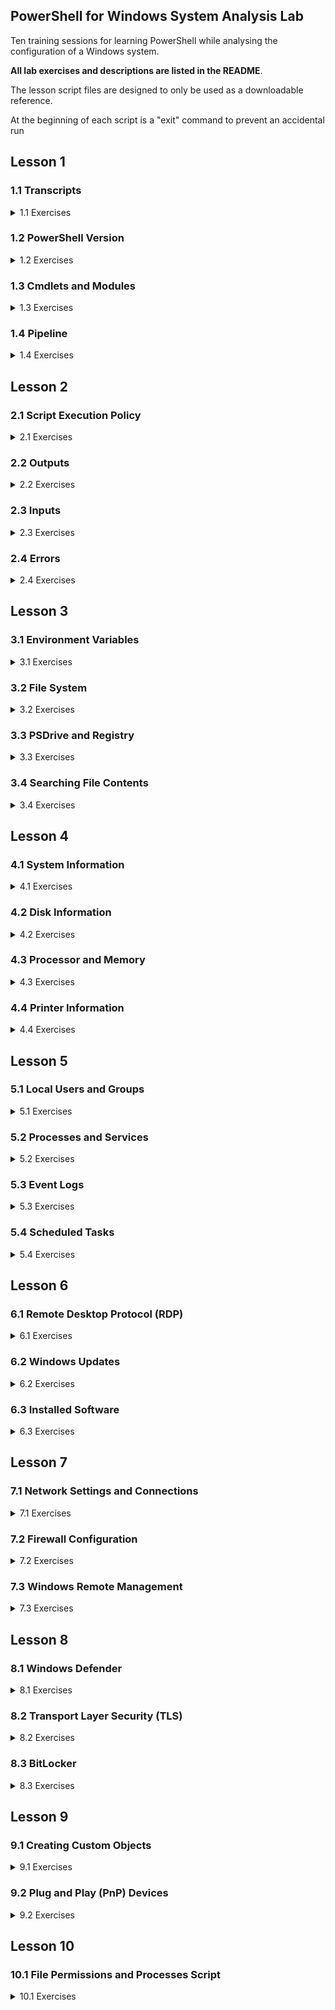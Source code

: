 ## PowerShell for Windows System Analysis Lab

Ten training sessions for learning PowerShell while analysing the configuration of a Windows system.

**All lab exercises and descriptions are listed in the README**. 

The lesson script files are designed to only be used as a downloadable reference. 

At the beginning of each script is a "exit" command to prevent an accidental run


## Lesson 1

### 1.1 Transcripts 

<details>
<summary>1.1 Exercises</summary>


Start a Transcript File
```powershell
Start-Transcript
#Default Location C:\Users\userID\Documents\PowerShell_transcript.NNNNNN.NNNNNNNNNNN.txt
```
Start Transcript with Custom Name
```powershell
Start-Transcript "MyTranscript.txt"
```
Or for the File to be Placed in the Specific Directory
```powershell
Start-Transcript C:\Script_Runs\MyTranscript.txt
```
To Stop the Transcript from Recording Commands and Output
```powershell
Stop-Transcript
```
</details>

### 1.2 PowerShell Version

<details>
<summary>1.2 Exercises</summary>


View PowerShell Version
```powershell
$PSVersionTable
```
</details>

### 1.3 Cmdlets and Modules


<details>
<summary>1.3 Exercises</summary>

Cmdlet Format -eq action-noun
```powershell
Get-Command -Noun service
```
Get All Commands by a Certain Action
```powershell
Get-Command -Verb start
```
Get All Currently Loaded Cmdlets
```powershell
Get-Command -CommandType Cmdlet
```
Update Help Before Using It
```powershell
Update-Help
```
Basic Help Information for Cmdlet
```powershell
Get-Help Get-Process
```
Online Help for a Cmdlet
```powershell
Get-Help Get-Process -Online
```
Help with Examples
```powershell
Get-Help Get-Process -examples
```
Help Full Listing
```powershell
Get-Help Get-Process -Full
```
Help About a Certain Subject
```powershell
Get-Help about_operators
```
Help About
```powershell
Get-Help about_*
```
Get All PowerShell Modules Available on System
```powershell
Get-Module -ListAvailable
```
Import Module in Current PowerShell Session
```powershell
Import-Module DnsClient
```
Get All Commands in a Module (Should Only Be Used After Importing)
```powershell
Get-Command -Module DnsClient
```
Find .NET Object Used in Cmdlet
```powershell
Get-Process | Get-Member
```
List All Alias
```powershell
Get-Alias
```
Look for Specific Alias
```powershell
Get-Alias -Definition Stop-Process
```
Create Alias
```powershell
New-Alias -Name "Gunrock" Get-ChildItem
```

</details>

### 1.4 Pipeline


<details>
<summary>1.4 Exercises</summary>

Command to Find If CmdLet Allows for Piping (Check Accept Pipeline Property Under Parameters) 
```powershell
Get-Help Get-Process -full | more 
```
Using Out-File to Get Resource Info on the Pipeline
```powershell
Get-Help About_pipeline | Out-File about_pipeline.txt
```
Get All Process and Then Sort by Display Name
```powershell
Get-Process | Sort-Object ProcessName -descending
```
Stop All Notepad Process and Log Process Collection Before Stopping
```powershell
Get-Process notepad | Tee-Object -file Notepad_Processes.txt | Stop-Process
```
Get All Services That Are Running Then Only Show the Display Name
```powershell
Get-Service | Where-Object { $_.Status -eq "Running" } | ForEach-Object { $_.DisplayName }
```
Quick Way to Report on File Types in a Folder
```powershell
Get-ChildItem | Group-Object -property extension
```

</details>

## Lesson 2

### 2.1 Script Execution Policy

<details>
<summary>2.1 Exercises</summary>

Get Current Policy
```powershell
Get-ExecutionPolicy
```
Set the Script Execution Policy for Current User 
```powershell
Set-ExecutionPolicy -ExecutionPolicy RemoteSigned -Scope CurrentUser
```

</details>

### 2.2 Outputs


<details>
<summary>2.2 Exercises</summary>

To Get All the Format Object Commands
```powershell
Get-Command -verb format
```
Get All Processes in a GUI Gridview
```powershell
Get-Process | Out-GridView
```
Output Sent to a File
```powershell
Get-Service | Out-File Services.txt
```
Quick Array Sent to a File
```powershell
@("Server1","Server2","Server3","Server4") | Out-File servers.txt
```
Service List Sent to Your Default Printer
```powershell
Get-Service | Out-Printer 
```
Running Service List With Only a Few Columns Exported to CSV
```powershell
Get-Service | Where-Object { $_.Status -eq "Running" } | Select-Object Name,DisplayName,Status,CanStop | Sort-Object DisplayName | Export-Csv running_services.csv -NoTypeInformation
```

</details>

### 2.3 Inputs

<details>
<summary>2.3 Exercises</summary>

Prompt User for Info
```powershell
$requiredData = Read-Host -prompt "Enter Required Data"
```
Create String Array From a Text File 
```powershell
$servers = Get-Content servers.txt
```
Import Data a CSV File and Use a Specific Column From It
```powershell
Import-Csv running_services.csv | Foreach-Object { $_.DisplayName }
```

</details>

### 2.4 Errors

<details>
<summary>2.4 Exercises</summary>

The Setting for Error Handling is Stored in the $ErrorActionPreference variable
Error Handling Options:
- Continue = Output Error Message; Continue to Run Next Command (Default)
- SilentlyContinue = Suppress Error Message; Continue to Run the next command
- Stop = Halt the Execution
- Inquire = Prompt User for Action to Perform

```powershell
$ErrorActionPreference = "Continue";
```
Errors that Occur During a PowerShell Session are Stored in $error
```powershell
$error
```
Empty Error Messages from $error
```powershell
$error.clear();
```
Some Cmdlets Support an ErrorAction Statement (only for parameter data)
These Won't Display an Error
```powershell
Remove-Item nothinghere -ErrorAction "SilentlyContinue";
Stop-Process -ID 8888888 -ErrorAction "SilentlyContinue";
#This Will Due to -ID Must Be an Int
Stop-Process -ID NothingHere -ErrorAction "SilentlyContinue";
```

</details>

## Lesson 3

### 3.1 Environment Variables

<details>
<summary>3.1 Exercises</summary>


View Environment Variables
```powershell
Get-ChildItem Env:
```
View Path Environment Variable
```powershell
$Env:path -split ";"
```

</details>

### 3.2 File System

<details>
<summary>3.2 Exercises</summary>


Navigate with Set-Location (alias cd)
```powershell
Set-Location c:\users\$env:username\Desktop
```
List Items in Current Directory
```powershell
Get-ChildItem
```
List Only the Text File
```powershell
Get-ChildItem -Filter *.txt
```
Get List of All "Item" Cmdlets
```powershell
Get-Command -noun item | Select-Object Name | Sort-Object Name | Out-File Item_Commands.txt
```
Get the Path of Current Operating Directory
```powershell
(Get-Location).Path
```
Check to See If a Directory or File Exists
```powershell
Test-Path -Path c:\goldenstate\warriors.txt
```
Get List of All "Content" Cmdlets
```powershell
Get-Command -Noun Content
```
Search for All Text Files on System Drive
```powershell
Get-Childitem -Path c:\ -Filter *.txt -Recurse;
```
Create a Folder
```powershell
New-Item My_Scripts -ItemType Directory
```
Create a Text File 
```powershell
New-Item .\My_Scripts\first_script.ps1 -ItemType File;
```
Add Content to a File
```powershell
Add-Content -Path .\My_Scripts\first_script.ps1 -Value "Get-Service";
```
Move or Rename a File
```powershell
Move-Item .\My_Scripts\first_script.ps1 .\My_Scripts\second_script.ps1;
```
Get Rights on Current Directory
```powershell
Get-Acl -Path . | Format-List
```
Get Access on Current Directory
```powershell
(Get-Acl -Path .).Access
```
Get the Owner of a Directory or File
```powershell
(Get-Acl -Path c:\Intel\Logs).Owner 
```
List the NTFS Permissions of a File or Folder
```powershell
(Get-Acl -Path $env:programfiles).Access
```
Show Permissions in Friendly Format on Current Directory
```powershell
(Get-Acl -Path .).Access | Select-Object -ExpandProperty IdentityReference FileSystemRights | Format-Table Value,FileSystemRights
```
View File Hash
```powershell
Get-FileHash .\Scary_Executable_I_Just_Downloaded.exe
```

</details>

### 3.3 PSDrive and Registry


<details>
<summary>3.3 Exercises</summary>


PS Drives
```powershell
Get-PSDrive
```
List PSDrive for Registry
```powershell
Get-PSDrive -PSProvider Registry
```
Change to HKEY\_LOCAL\_MACHINE
```powershell
Set-Location HKLM:
```
View Windows Current Version Information
```powershell
Get-ItemProperty -Path 'HKLM:\SOFTWARE\WOW6432Node\Microsoft\Windows NT\CurrentVersion'
```
View RDP Port Number (Requires Admin Console)
```powershell
(Get-ItemProperty "HKLM:\System\CurrentControlSet\Control\Terminal Server\WinStations\RDP-Tcp").PortNumber
```
System Environment
```powershell
Set-Location env:
```

</details>

### 3.4 Searching File Contents

<details>
<summary>3.4 Exercises</summary>


Create File to Search
```powershell
Get-Process | Out-File processes.txt
```
Search a File for a Specific Term
```powershell
Select-String "svchost" .\processes.txt
```
Search for String in File and Show One Line Before and Three Lines After
```powershell
Select-String "explorer" .\processes.txt -Context 1,3
```
Search Multiple Files
```powershell
Select-String "explorer" .\process* 
```

</details>

## Lesson 4

### 4.1 System Information

<details>
<summary>4.1 Exercises</summary>


Get BIOS Information
```powershell
Get-WmiObject -Class Win32_BIOS -Computer localhost
```
Get Basic System Info
```powershell
Get-WmiObject -Class Win32_ComputerSystem -Computer localhost
```
Get Operating System Info
```powershell
Get-WmiObject -Class Win32_OperatingSystem -Computer localhost
```
Get Consolidated Object of System and Operating System Properties
```powershell
Get-ComputerInfo
```

</details>

### 4.2 Disk Information

<details>
<summary>4.2 Exercises</summary>


Get Disk Information
```powershell
Get-Disk | Format-List
```
Show Physical Disk Information
```powershell
Get-PhysicalDisk
```
Get Disk Information (Model and Size)
```powershell
Get-WmiObject -Class Win32_DiskDrive | ForEach-Object { Write-Output ($_.Model.ToString() + " Size:" + ($_.Size/1GB) + "GB") }
```
Get Logical Disk Info
```powershell
Get-WmiObject -Class Win32_LogicalDisk -Filter "DriveType='3'" -Computer localhost
```
Show Disk Partitions
```powershell
Get-Partition
```
Get Disk Volume Information
```powershell
Get-Volume | Format-Table
```
Get Fixed Volumes
```powershell
Get-Volume | Where-Object DriveType -eq "Fixed"
```
Get Volume Info (Windows 7)
```powershell
Get-WmiObject -Class Win32_Volume -Filter "DriveType='3'" | Select-Object Name
```
Get Share Info
```powershell
Get-SmbShare | Format-List
```
Get Share Info (Version 2)
```powershell
Get-WmiObject -Class Win32_Share -Computer localhost
```

</details>

### 4.3 Processor and Memory

<details>
<summary>4.3 Exercises</summary>


Get Processor Information
```powershell
Get-WmiObject -Class Win32_Processor | Select-Object Name,Description,NumberOfCores | Sort-Object Name
```
Get Number of Memory Slots
```powershell
(Get-WmiObject -Class Win32_PhysicalMemoryArray).MemoryDevices
```
Retrieve Memory Slot Allocations
```powershell
Get-WMIObject -Class Win32_PhysicalMemory | ForEach-Object { Write-Output ($_.DeviceLocator.ToString() + " " + ($_.Capacity/1GB) + "GB") };
```

</details>

### 4.4 Printer Information

<details>
<summary>4.4 Exercises</summary>


Show Printers
```powershell
Get-Printer
```
Show Local Printers
```powershell
Get-Printer | Where-Object { $_.Type -eq "Local" } | Format-Table -AutoSize
```
Show Printer Ports
```powershell
Get-PrinterPort
```

</details>

## Lesson 5

### 5.1 Local Users and Groups

<details>
<summary>5.1 Exercises</summary>


Show Local Users
```powershell
Get-LocalUser
```
Show Local Groups
```powershell
Get-LocalGroup
```
Show Local Group Membership
```powershell
Get-LocalGroupMember -Group Administrators
```
Show Local Group Membership using Pipe
```powershell
Get-LocalGroup -Name 'Remote Desktop Users' | Get-LocalGroupMember
```
Show Local Profiles and Their SIDs
```powershell
Get-WmiObject win32_userprofile | Select-Object LocalPath,SID
```

</details>

### 5.2 Processes and Services

<details>
<summary>5.2 Exercises</summary>


Get Process By Partial Name
```powershell
Get-Process -Name Chrom*
```
View Processes by Highest CPU Usage
```powershell
Get-Process | Sort-Object CPU -Descending | more
```
View Processes by Highest Memory Usage
```powershell
Get-Process | Sort-Object WorkingSet -Descending | more
```
Show File Information for One of the Zoom Processes
```powershell
Get-Process -ProcessName 'Zoom' -FileVersionInfo | Format-List
```
Get Path to Process's Executable
```powershell
Get-Process -FileVersionInfo -ErrorAction "SilentlyContinue" | Select-Object OriginalFilename,FileVersionRaw,FileName | Sort-Object OriginalFilename
#Or
Get-WmiObject -Class Win32_Process -Computer localhost | Select-Object Name,Path | Sort-Object Name
```
Get Owner of the Process
```powershell
Get-WmiObject -Class Win32_Process -Computer localhost | Select-Object Name, @{Name="Owner"; Expression={$_.GetOwner().User}} | Sort-Object Name
```
Get Service By Partial Name
```powershell
Get-Service -Name Spoo*
```
Get Running Services
```powershell
Get-Service | Where { $_.Status -eq "Running" } | Select-Object Name,DisplayName,Status,CanStop | Sort-Object DisplayName
```
Get All Services and the Account which they are running under
```powershell
Get-WmiObject -Class Win32_Service -Computer localhost | Select-Object Name,State,StartName | Sort-Object -Property @{Expression="StartName";Descending=$false},@{Expression="Name";Descending=$false}
```

</details>

### 5.3 Event Logs

<details>
<summary>5.3 Exercises</summary>


Get All Event Log Names
```powershell
Get-WinEvent -ListLog * -ErrorAction SilentlyContinue;
```
Get the Latest 100 Items in the System Log
```powershell
Get-WinEvent -LogName 'System' -MaxEvents 100;
```
Log Entry Types:
- 0 = LogAlways
- 1 = Critical
- 2 = Error
- 3 = Warning
- 4 = Informational
- 5 = Verbose

Keywords:
- AuditFailure = 4503599627370496
- AuditSuccess = 9007199254740992

Get the Lastest 5 Errors in the System Log
```powershell
Get-WinEvent -FilterHashtable @{ LogName='System'; Level=2; } -MaxEvents 5;
```
Get Application Log Entries Between Specific Times
```powershell
Get-WinEvent -FilterHashtable @{ LogName='Application'; StartTime=(Get-Date).AddDays(-5); EndTime=(Get-Date).AddDays(-1); };
```
Get Failed Logins Over the Last 24 Hours (Requires Elevated Session)
```powershell
Get-WinEvent -FilterHashtable @{ LogName='Security'; StartTime=(Get-Date).AddDays(-1); Id='4625'; } | Format-List | more;
```
Get Successful Logins Over the Last 24 Hours (Requires Elevated Session)
```powershell
Get-WinEvent -FilterHashtable @{ LogName='Security'; StartTime=(Get-Date).AddDays(-1); Id='4624'; };
```
Get All Audit Failures in the Past Week
```powershell
Get-WinEvent -FilterHashtable @{ LogName=@('Security'); Keywords=@(4503599627370496); StartTime=(Get-Date).AddDays(-7); } | Format-List | more
```
Get Provider Names for Application, System, and Security Logs (Requires Elevated Session)
```powershell
Get-WinEvent -ListLog @('Application','System','Security') | Select-Object LogName, @{Name="Providers"; Expression={$_.ProviderNames | Sort-Object }} | Foreach-Object { Write-Output("`r`n---- " + $_.LogName + " ----`r`n"); $_.Providers }; 
```
Get Group Policy Related Entries in System Log in the Last 24 Hours
```powershell
Get-WinEvent -FilterHashtable @{ LogName='System'; ProviderName='Microsoft-Windows-GroupPolicy'; StartTime=(Get-Date).AddDays(-1); } | Format-List | more;
```
Get All Sophos and Security Center Events in the Last 72 Hours (Requires Elevated Session)
```powershell
Get-WinEvent -FilterHashtable @{ LogName=@('Application','System','Security'); ProviderName=@('HitmanPro.Alert','SAVOnAccess','SAVOnAccessControl','SAVOnAccessFilter','SecurityCenter'); StartTime=(Get-Date).AddDays(-3); } -ErrorAction SilentlyContinue | Format-List | more
```
Get All Critial or Error Entries from Application, System, and Security Logs in Last 24 Hours (Requires Elevated Session)
```powershell
Get-WinEvent -FilterHashtable @{ LogName=@('Application','System','Security'); Level=@(1,2); StartTime=(Get-Date).AddDays(-1); };
```


</details>

### 5.4 Scheduled Tasks

<details>
<summary>5.4 Exercises</summary>


Show Scheduled Tasks
```powershell
Get-ScheduledTask | Format-List
```
Get Scheduled Task By Name
```powershell
Get-ScheduledTask -TaskName Adobe*
```
Show Schedule Informatio for Task
```powershell
Get-ScheduledTask -TaskName Adobe* | ScheduledTaskInfo
```
Show Execute Actions for All Scheduled Tasks
```powershell
Get-ScheduledTask | Sort-Object -Property TaskName | Foreach-Object { Write-Output("`n" + $_.TaskName + ":"); Foreach ($ta in $_.Actions){$ta.execute}}
```

</details>

## Lesson 6

### 6.1 Remote Desktop Protocol (RDP)

<details>
<summary>6.1 Exercises</summary>

View RDP Configuration (If not set via GPO). Check out fDenyTSConnections key. 0 = enabled, 1 = disabled
```powershell
Get-ItemProperty -Path 'HKLM:\SYSTEM\CurrentControlSet\Control\Terminal Server'
```
Check Status of RDP Service
```powershell
Get-Service -Name TermService | Format-List
```
Display information about users logged on to the system. Run with /? for Help
```powershell
quser
```
Display information about Remote Desktop Services sessions. Run with /? for Help
```powershell
qwinsta
```

</details>

### 6.2 Windows Updates

<details>
<summary>6.2 Exercises</summary>

Show Windows Update Log
```powershell
Get-WindowsUpdateLog #Export File Goes to Desktop
```
View Last 50 Entries in Windows Update Log
```powershell
Get-Content ([Environment]::GetFolderPath("Desktop") + "\WindowsUpdate.log") | Select-Object -Last 50
```
Get All Updates Installed in the Last 7 Days
```powershell
Get-HotFix | Where-Object { $_.InstalledOn -gt (Get-Date).AddDays(-7) }
```
Get the First 10 Items in the Windows Update Log (Windows 7 and Older)
```powershell
Get-Content $env:windir\windowsupdate.log | Select-Object -first 10
```
Display the Lines of the Windows Update Log that Have "Added Update" in Them (Windows 7 and Older)
```powershell
Get-Content $env:windir\windowsupdate.log | Select-String "Added update"
```

</details>

### 6.3 Installed Software

<details>
<summary>6.3 Exercises</summary>


Get List of Installed 64 bit Software
```powershell
Get-ChildItem HKLM:\Software\Wow6432Node\Microsoft\Windows\CurrentVersion\Uninstall | Get-ItemProperty | Where-Object { $_.DisplayName -ne $null } | Select-Object DisplayName,DisplayVersion
```
Get List of Installed 32 bit Software
```powershell
Get-ChildItem HKLM:\Software\Microsoft\Windows\CurrentVersion\Uninstall | Get-ItemProperty | Where-Object { $_.DisplayName -ne $null } | Select-Object DisplayName,DisplayVersion
```
Installed Software Script Code
```powershell
#Create An Array for Storing Installed Applications for Reporting
$arrInstldApps = @();

#Pull 32-bit Installed Applications on System and put them into Report Array
$arrInstldApps = Get-ChildItem HKLM:\Software\Wow6432Node\Microsoft\Windows\CurrentVersion\Uninstall | Get-ItemProperty | Where-Object { $_.DisplayName -ne $null } | Select-Object DisplayName,DisplayVersion;

#Pull 64-bit Installed Applications on System and Add them to Report Array
$arrInstldApps += Get-ChildItem HKLM:\Software\Microsoft\Windows\CurrentVersion\Uninstall | Get-ItemProperty | Where-Object { $_.DisplayName -ne $null } | Select-Object DisplayName,DisplayVersion;

#Display Installed Applications
$arrInstldApps;
```

</details>

## Lesson 7

### 7.1 Network Settings and Connections

<details>
<summary>7.1 Exercises</summary>


Show Network Adapters
```powershell
Get-NetAdapter
```
Get Basic Network Settings
```powershell
Get-NetIPConfiguration
```
Get IP Address Information
```powershell
Get-NetIPAddress
```
Get TCP Connections
```powershell
Get-NetTCPConnection
```
Show Established TCP Connections By Local Port 
```powershell
Get-NetTCPConnection -State Established | Sort-Object LocalPort
```
Show Network Neighbors
```powershell
Get-NetNeighbor
```
Get DNS Information (NSLookup)
```powershell
Resolve-DnsName ucdavis.edu
```
Get Route Information
```powershell
Get-NetRoute
```
Ping Remote System Only Once
```powershell
Test-Connection -TargetName ucdavis.edu -Count 1
```
Traceroute to Remote System
```powershell
Test-Connection -TargetName ucdavis.edu -Traceroute
```
Test If Specific Port Is Open (Computer Name can be hostname or IP Address)
```powershell
Test-NetConnection -ComputerName 127.0.0.1 -Port 4000
```
Test Network Connection By Port Common Name (Only Options HTTP, RDP, SMB, WINRM)
```powershell
Test-NetConnection -ComputerName localhost -CommonTCPPort RDP
```
Test Network Connection (Ping and TraceRoute)
```powershell
Test-NetConnection universityofcalifornia.edu -TraceRoute
```
Test Network Connection with Detailed Information
```powershell
Test-NetConnection -ComputerName universityofcalifornia.edu -DiagnoseRouting -InformationLevel Detailed
```
Get MAC Addresses of All Network Adapters
```powershell
Get-WmiObject -Class Win32_NetworkAdapter | Where-Object { $_.MACAddress -ne $null } | Select-Object Name,MACAddress | Sort-Object Name
```
Get All Assigned IPs
```powershell
Get-WmiObject -Class Win32_NetworkAdapterConfiguration | Where-Object { $_.IPAddress -ne $null} | Select-Object Description,IPAddress
```

</details>

### 7.2 Firewall Configuration

<details>
<summary>7.2 Exercises</summary>


Show Firewall Status
```powershell
Get-NetFirewallProfile | Select-Object Name,Enabled
```
Get Firewall Rules Under Domain Profile
```powershell
Get-NetFirewallProfile -Name Domain | Get-NetFirewallRule | More
```
Get Firewall Rules that Allow Inbound Traffic
```powershell
Get-NetFirewallRule -Enabled True -Direction Inbound -Action Allow
```

</details>

### 7.3 Windows Remote Management

<details>
<summary>7.3 Exercises</summary>

Check Status of WinRM Service
```powershell
Get-Service -Name WinRM
#Or
Test-WSMan
```
View WinRM Config (Requires Elevated Session)
```powershell
Get-WSManInstance -ComputerName Localhost -ResourceURI winrm/config
```
Display WinRM Listener Information (Requires Elevated Session)
```powershell
Get-WSManInstance -ComputerName Localhost -ResourceURI winrm/config/Listener -Enumerate
```

</details>

## Lesson 8

### 8.1 Windows Defender

<details>
<summary>8.1 Exercises</summary>

View Current Defender Status
```powershell
Get-MpComputerStatus

# How Would You Only Display the QuickScanStartTime, QuickScanEndTime, and QuickScanOverDue Properties?
```
View Active and Past Malware Threats that Windows Defender Detected
```powershell
Get-MpThreatDetection
```
View Preferences for the Windows Defender Scans and Updates
```powershell
Get-MpPreference
```
View All Defender Related Commands
```powershell
Get-Command | Where-Object -Property Source -eq -Value "Defender"

# Which Command Would Start a Quick Scan On the Local System? 
```

</details>

### 8.2 Transport Layer Security (TLS)

<details>
<summary>8.2 Exercises</summary>

Show List of Enabled TLS Cipher Suites
```powershell
Get-TlsCipherSuite
```
Show Only the AES Ciphers
```powershell
Get-TlsCipherSuite -Name "AES"
```
```powershell
#How Would You Just List the Names of the Ciphers?

#What Happens When You Run
Get-TlsCipherSuite | Select-Object Name;
```
Let's Look at What the Get-TlsCipherSuite Command Returns. What is the TypeName Value
```powershell
Get-TlsCipherSuite | Get-Member
```
```powershell
#What Happens When You Run
Get-TlsCipherSuite | Foreach-Object { $_.Name  }
```
```powershell
#Check Out the Help on Disabling a Cipher. Are You Able to Pipe In Get-TlsCipherSuite Object Result?
Get-Help Disable-TlsCipherSuite -Full
```
```powershell
#Would The Below Code Disable the DES Cipher? 
Foreach($tcs in (Get-TlsCipherSuite -Name "DES")){ Disable-TlsCipherSuite -Name $tcs.Name }
```

</details>

### 8.3 BitLocker

<details>
<summary>8.3 Exercises</summary>

View BitLocker Volume (Requires Elevated Session)
```powershell
Get-BitLockerVolume
```
```powershell
#The BitLockerVolume Class Has More than 10 Properties. How Would You View All Of Them? 


#How Would You Only Display the "VolumeStatus" Property?


#Which Command Could You Run to Find The Other "BitLocker" Related Commands?

```

</details>

## Lesson 9

### 9.1 Creating Custom Objects

<details>
<summary>9.1 Exercises</summary>

```powershell
#Initializing Array to Hold Custom Objects
$arrReporting = @();

#Load Up 25 Custom Objects
foreach($n in 1..25)
{
    #Creating a Custom Object 
    $cstObject = New-Object PSObject -Property (@{name=""; weight=0; handed="";});

    #Load Dynamic Value
    $cstObject.name = "User" + $n;
    $cstObject.weight = 100 + $n;

    if($n % 5 -eq 0)
    { 
        $cstObject.handed = "left";
    }
    else 
    {
        $cstObject.handed = "right";
    }

    #Adding Custom Object to Array 
    $arrReporting += $cstObject;
}

#View Reporting Array
$arrReporting;

```

</details>

### 9.2 Plug and Play (PnP) Devices

<details>
<summary>9.2 Exercises</summary>

Show PnP Devices
```powershell
Get-PnpDevice
```
Show PnP USB Devices
```powershell
Get-PnpDevice -Class USB

<# 
Some PnP Device Classes
AudioEndpoint
Bluetooth
Camera
Image
Media
Monitor
Mouse
Net
PrintQueue
Processor
SecurityDevices
SmartCard
SoftwareDevice
USB
#>

```
```powershell
#How Would You Display the Currently Present USB Devices?


#Which Command Could You Run to Display the Other PnP Device Related Commands?

```
Show PnP AudioEndpoint and Camera Device Properties
```powershell
Get-PnpDevice -Class AudioEndpoint,Camera | Get-PnpDeviceProperty | Format-Table -AutoSize
```
Show Current PnP AudioEndpoint and Camera Device Friendly Name and Install Date Properties
```powershell
Get-PnpDevice -Class AudioEndpoint,Camera -PresentOnly | Get-PnpDeviceProperty | Sort-Object InstanceId,KeyName | Where-Object -Property KeyName -in -Value "DEVPKEY_Device_FriendlyName", "DEVPKEY_Device_InstallDate" | Format-Table -AutoSize
```
```powershell
#Write a Script That Uses Custom Objects to Report the Friendly Names and Install Dates Of All Image and Media Devices Currently Present. 

#Only One Custom Object Per InstanceId

#Hint - The Group-Object Command is Your Friend

#Export Custom Object Listing to CSV File (See Lesson 2)

```


</details>

## Lesson 10

### 10.1 File Permissions and Processes Script

<details>
<summary>10.1 Exercises</summary>

Write a Script to Report the File Permissions and Active Process Counts of all Program Files Folders and the Windows Directory 
```powershell

#ProgramFiles                   C:\Program Files
#ProgramFiles(x86)              C:\Program Files (x86)
#windir                         C:\WINDOWS

#Array to Hold Current Processes
$arrCurrntProcesses = @();

#Load Array of Strings of Currently Running Process's Executable 
$arrCurrntProcesses = Get-Process -FileVersionInfo -ErrorAction "SilentlyContinue" | Select-Object FileName | Foreach-Object { $_.FileName.ToString().ToLower(); };

#Reporting Array for Locations to Check
$arrReportLTC = @();

#Reporting Array for Locations to Check Permissions
$arrReportLTCPerms = @();

#Array of Locations to Check
$arrLocsToCheck = @(${env:programfiles(x86)},${env:programfiles},${env:windir});

#Loop Through the Locations to Check
foreach($LocToCheck in $arrLocsToCheck)
{
    #Pull Directories Under the Locations to Check
    foreach($ltcFldr in (Get-ChildItem -Path $LocToCheck -Directory -Depth 0))
    {
        #Create Custom Location to Check Folder Object
        $cstLTCFlder = New-Object PSObject -Property (@{ Location=""; Running_Process_Count=0;});
        $cstLTCFlder.Location = $ltcFldr.FullName;

        #Var of LTC Folder to Lower with Extra "\"
        [string]$ltcFldrLoc = $ltcFldr.FullName.ToString().ToLower() + "\";

        foreach($crntPrcs in $arrCurrntProcesses)
        {
            if($crntPrcs.ToString().StartsWith($ltcFldrLoc) -eq $true)
            {
                #####################################
                # What Would We Want To Do Here?
                #####################################
            }

        }

        #Add Custom Object to Reporting Array
        $arrReportLTC += $cstLTCFlder;
        
        #Pull File System ACLs for Folder
        foreach($fsACL in (Get-Acl -Path $ltcFldr.FullName).Access)
        {
            #Create Custom Shared Folder ACL Object
            $cstFsACL = new-object PSObject -Property (@{ Location=""; IdentityReference=""; FileSystemRights=""; AccessControlType=""; IsInherited=""; });
            
            ############################################################
            # Load the Custom Object with File System ACL Information
            #
            #
            #
            #
            #
            #
            ############################################################

            #Add Custom Object to Reporting Array
            $arrReportLTCPerms += $cstFsACL;
        }

    }#End of Get-ChildItem Foreach

}#End of $arrLocsToCheck Foreach

#Var for System Name
[string]$sysName= (hostname).ToString().ToUpper();

#Var for Report Date
[string]$rptDate = (Get-Date).ToString("yyyy-MM-dd");

#Var for LTC Process Counts Report Name
[string]$rptNameProcessCount = ".\LTC_Process_Counts_on_" + $sysName + "_" + $rptDate + ".csv";

#Var for LTC ACL Report Name
[string]$rptNameACLs = ".\LTC_ACLs_on_" + $sysName + "_" + $rptDate + ".csv";

#Export LTC Process Count Report to CSV
$arrReportLTC| Sort-Object -Property Location | Select-Object -Property Location,Running_Process_Count | Export-Csv -Path $rptNameProcessCount -NoTypeInformation;

#########################################################
# Export LTC ACLs Report to CSV
#
# 
#
#########################################################



```


</details>